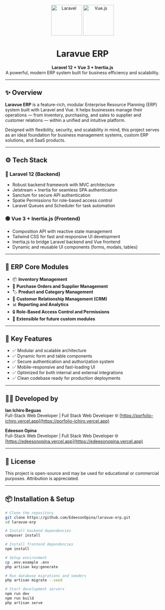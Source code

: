 <p align="center">
  <img src="https://laravel.com/img/logomark.min.svg" alt="Laravel" width="100" />
  <img src="https://upload.wikimedia.org/wikipedia/commons/9/95/Vue.js_Logo_2.svg" alt="Vue.js" width="100" />
</p>

<h1 align="center">Laravue ERP</h1>

<p align="center">
  <strong>Laravel 12 + Vue 3 + Inertia.js</strong><br>
  A powerful, modern ERP system built for business efficiency and scalability.
</p>

---

## ✨ Overview

**Laravue ERP** is a feature-rich, modular Enterprise Resource Planning (ERP) system built with Laravel and Vue. It helps businesses manage their operations — from inventory, purchasing, and sales to supplier and customer relations — within a unified and intuitive platform.

Designed with flexibility, security, and scalability in mind, this project serves as an ideal foundation for business management systems, custom ERP solutions, and SaaS products.

---

## ⚙️ Tech Stack

### 🔴 Laravel 12 (Backend)

- Robust backend framework with MVC architecture
- Jetstream + Inertia for seamless SPA authentication
- Sanctum for secure API authentication
- Spatie Permissions for role-based access control
- Laravel Queues and Scheduler for task automation

### 🟢 Vue 3 + Inertia.js (Frontend)

- Composition API with reactive state management
- Tailwind CSS for fast and responsive UI development
- Inertia.js to bridge Laravel backend and Vue frontend
- Dynamic and reusable UI components (forms, modals, tables)

---

## 🏢 ERP Core Modules

- 📦 **Inventory Management**  
- 🛒 **Purchase Orders and Supplier Management**  
- 🏷️ **Product and Category Management**  
- 👥 **Customer Relationship Management (CRM)**  
- 📊 **Reporting and Analytics**  
- 🔒 **Role-Based Access Control and Permissions**  
- 🧩 **Extensible for future custom modules**

---

## 📄 Key Features

- ✅ Modular and scalable architecture
- ✅ Dynamic form and table components
- ✅ Secure authentication and authorization system
- ✅ Mobile-responsive and fast-loading UI
- ✅ Optimized for both internal and external integrations
- ✅ Clean codebase ready for production deployments

---

## 👨‍💻 Developed by

**Ian Ichiro Beguas**  
Full-Stack Web Developer | Full Stack Web Developer 
🌐 [https://porfolio-ichiro.vercel.app](https://porfolio-ichiro.vercel.app)

**Edeeson Opina**  
Full-Stack Web Developer | Full Stack Web Developer 
🌐 [https://edeesonopina.vercel.app](https://edeesonopina.vercel.app)

---

## 📝 License

This project is open-source and may be used for educational or commercial purposes. Attribution is appreciated.

---

## 📦 Installation & Setup

```bash
# Clone the repository
git clone https://github.com/EdeesonOpina/laravue-erp.git
cd laravue-erp

# Install backend dependencies
composer install

# Install frontend dependencies
npm install

# Setup environment
cp .env.example .env
php artisan key:generate

# Run database migrations and seeders
php artisan migrate --seed

# Start development servers
npm run dev
npm run build
php artisan serve

